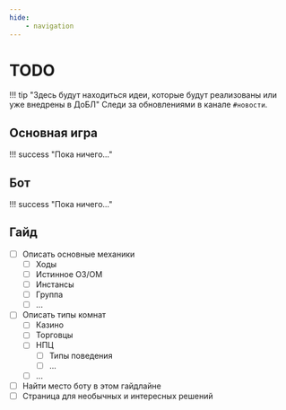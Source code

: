 ```yaml
---
hide:
    - navigation
---
```


# TODO

!!! tip "Здесь будут находиться идеи, которые будут реализованы или уже внедрены в ДоБЛ"
    Следи за обновлениями в канале `#новости`.

## Основная игра

!!! success "Пока ничего..."

## Бот

!!! success "Пока ничего..."

## Гайд

- [ ] Описать основные механики
    * [ ] Ходы
    * [ ] Истинное ОЗ/ОМ
    * [ ] Инстансы
    * [ ] Группа
    * [ ] ...
- [ ] Описать типы комнат
    * [ ] Казино
    * [ ] Торговцы
    * [ ] НПЦ
        + [ ] Типы поведения
        + [ ] ...
    * [ ] ...
- [ ] Найти место боту в этом гайдлайне
- [ ] Страница для необычных и интересных решений
